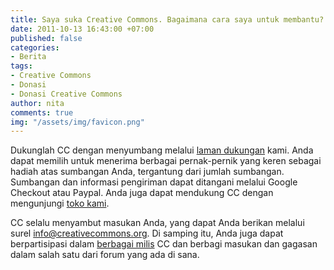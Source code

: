 ```yaml
---
title: Saya suka Creative Commons. Bagaimana cara saya untuk membantu?
date: 2011-10-13 16:43:00 +07:00
published: false
categories:
- Berita
tags:
- Creative Commons
- Donasi
- Donasi Creative Commons
author: nita
comments: true
img: "/assets/img/favicon.png"
---
```


Dukunglah CC dengan menyumbang melalui [laman dukungan](https://creativecommons.net/) kami. Anda dapat memilih untuk menerima berbagai pernak-pernik yang keren sebagai hadiah atas sumbangan Anda, tergantung dari jumlah sumbangan. Sumbangan dan informasi pengiriman dapat ditangani melalui Google Checkout atau Paypal. Anda juga dapat mendukung CC dengan mengunjungi [toko kami](https://creativecommons.net/store).

CC selalu menyambut masukan Anda, yang dapat Anda berikan melalui surel [info@creativecommons.org](mailto:info@creativecommons.org). Di samping itu, Anda juga dapat berpartisipasi dalam [berbagai milis](http://creativecommons.org/contact#discuss) CC dan berbagi masukan dan gagasan dalam salah satu dari forum yang ada di sana.
